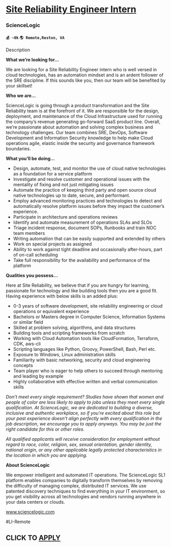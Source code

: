 # [Site Reliability Engineer Intern](https://www.remotewlb.com/apply/site-reliability-engineer-intern)  
### ScienceLogic  
#### `💰 ~0k` `🌎 Remote,Reston, VA`  

Description

**What we’re looking for…**

We are looking for a Site Reliability Engineer intern who is well versed in cloud technologies, has an automation mindset and is an ardent follower of the SRE discipline. If this sounds like you, then our team will be benefited by your skillset!

**Who we are…**

ScienceLogic is going through a product transformation and the Site Reliability team is at the forefront of it. We are responsible for the design, deployment, and maintenance of the Cloud Infrastructure used for running the company’s revenue generating go-forward SaaS product line. Overall, we’re passionate about automation and solving complex business and technology challenges. Our team combines SRE, DevOps, Software Development and Information Security knowledge to help make Cloud operations agile, elastic inside the security and governance framework boundaries.

**What you’ll be doing…**

  * Design, automate, test, and monitor the use of cloud native technologies as a foundation for a service platform
  * Investigate and resolve customer and operational issues with the mentality of fixing and not just mitigating issues
  * Automate the practice of keeping third party and open source cloud native technologies up to date, secure, and performant.
  * Employ advanced monitoring practices and technologies to detect and automatically resolve platform issues before they impact the customer’s experience.
  * Participate in architecture and operations reviews
  * Identify and automate measurement of operations SLAs and SLOs
  * Triage incident response, document SOPs, Runbooks and train NOC team members
  * Writing automation that can be easily supported and extended by others
  * Work on special projects as assigned
  * Ability to work against tight deadline and occasionally after-hours, part of on-call scheduling
  * Take full responsibility for the availability and performance of the platform

**Qualities you possess…**

Here at Site Reliability, we believe that if you are hungry for learning, passionate for technology and like building tools then you are a good fit. Having experience with below skills is an added plus:

  * 0-3 years of software development, site reliability engineering or cloud operations or equivalent experience
  * Bachelors or Masters degree in Computer Science, Information Systems or similar field
  * Skilled at problem solving, algorithms, and data structures
  * Building tools and scripting frameworks from scratch
  * Working with Cloud Automation tools like CloudFormation, Terraform, CDK, aws-cli
  * Scripting languages like Python, Groovy, PowerShell, Bash, Perl etc.
  * Exposure to Windows, Linux administration skills
  * Familiarity with basic networking, security and cloud engineering concepts
  * Team player who is eager to help others to succeed through mentoring and leading by example
  * Highly collaborative with effective written and verbal communication skills

_Don’t meet every single requirement? Studies have shown that women and people of color are less likely to apply to jobs unless they meet every single qualification. At ScienceLogic, we are dedicated to building a diverse, inclusive and authentic workplace, so if you’re excited about this role but your past experience doesn’t align perfectly with every qualification in the job description, we encourage you to apply anyways. You may be just the right candidate for this or other roles._

_All qualified applicants will receive consideration for employment without regard to race, color, religion, sex, sexual orientation, gender identity, national origin, or any other applicable legally protected characteristics in the location in which you are applying._

**About ScienceLogic**

We empower intelligent and automated IT operations. The ScienceLogic SL1 platform enables companies to digitally transform themselves by removing the difficulty of managing complex, distributed IT services. We use patented discovery techniques to find everything in your IT environment, so you get visibility across all technologies and vendors running anywhere in your data centers or clouds.

www.sciencelogic.com

#LI-Remote

  
## CLICK TO [APPLY](https://www.remotewlb.com/apply/site-reliability-engineer-intern)

